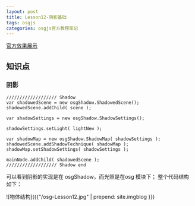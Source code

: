 ```yaml
---
layout: post
title: Lesson12-阴影基础
tags: osgjs
categories: osgjs官方教程笔记
---
```

[官方效果展示](http://codepen.io/osgjs/pen/qEmxov)


## 知识点

### 阴影

```
/////////////////// Shadow
var shadowedScene = new osgShadow.ShadowedScene();
shadowedScene.addChild( scene );

var shadowSettings = new osgShadow.ShadowSettings();

shadowSettings.setLight( lightNew );

var shadowMap = new osgShadow.ShadowMap( shadowSettings );
shadowedScene.addShadowTechnique( shadowMap );
shadowMap.setShadowSettings( shadowSettings );

mainNode.addChild( shadowedScene );
/////////////////// Shadow end
```
可以看到阴影的实现是在 osgShadow，而光照是在osg 模块下；
整个代码结构如下：

![物体结构]({{"/osg-Lesson12.jpg" | prepend: site.imgblog }})

